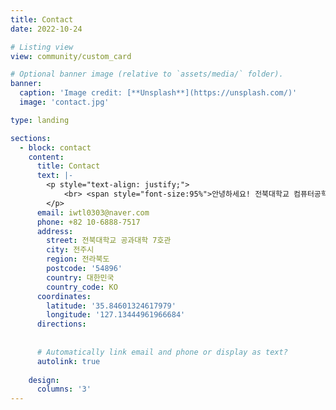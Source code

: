 ```yaml
---
title: Contact
date: 2022-10-24

# Listing view
view: community/custom_card

# Optional banner image (relative to `assets/media/` folder).
banner:
  caption: 'Image credit: [**Unsplash**](https://unsplash.com/)'
  image: 'contact.jpg'

type: landing

sections:
  - block: contact
    content:
      title: Contact
      text: |-
        <p style="text-align: justify;">
            <br> <span style="font-size:95%">안녕하세요! 전북대학교 컴퓨터공학부 21학번 전영상입니다. 연락은 아래를 통해주시면 감사하겠습니다.</span> <br>
        </p>
      email: iwtl0303@naver.com
      phone: +82 10-6888-7517
      address:
        street: 전북대학교 공과대학 7호관
        city: 전주시
        region: 전라북도
        postcode: '54896'
        country: 대한민국
        country_code: KO
      coordinates:
        latitude: '35.84601324617979'
        longitude: '127.13444961966684'
      directions: 
      
    
      # Automatically link email and phone or display as text?
      autolink: true
    
    design:
      columns: '3'
---
```


